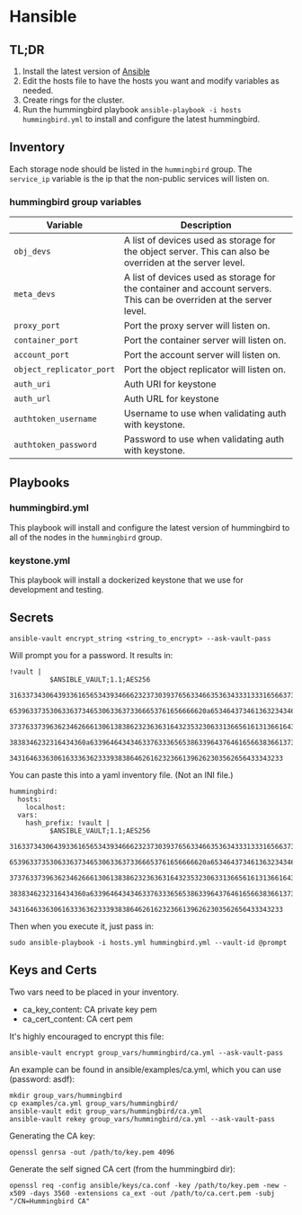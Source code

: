 Hansible
========

TL;DR
-----

1.  Install the latest version of [Ansible](http://docs.ansible.com/ansible/latest/intro_installation.html)
2.  Edit the hosts file to have the hosts you want and modify variables as needed.
3.  Create rings for the cluster.
4.  Run the hummingbird playbook `ansible-playbook -i hosts hummingbird.yml` to install and configure the latest hummingbird.

Inventory
---------

Each storage node should be listed in the `hummingbird` group.  The `service_ip` variable is the ip that the non-public services will listen on.  

### hummingbird group variables

Variable | Description
-------- | -----------
`obj_devs` | A list of devices used as storage for the object server.  This can also be overriden at the server level.
`meta_devs` | A list of devices used as storage for the container and account servers.  This can be overriden at the server level.
`proxy_port` | Port the proxy server will listen on.
`container_port` | Port the container server will listen on.
`account_port` | Port the account server will listen on.
`object_replicator_port` | Port the object replicator will listen on.
`auth_uri` | Auth URI for keystone
`auth_url` | Auth URL for keystone
`authtoken_username` | Username to use when validating auth with keystone.
`authtoken_password` | Password to use when validating auth with keystone.

Playbooks
---------

### hummingbird.yml

This playbook will install and configure the latest version of hummingbird to all of the nodes in the `hummingbird` group.

### keystone.yml

This playbook will install a dockerized keystone that we use for development and testing.

Secrets
-------
```
ansible-vault encrypt_string <string_to_encrypt> --ask-vault-pass
```

Will prompt you for a password. It results in:

```
!vault |
          $ANSIBLE_VAULT;1.1;AES256
          31633734306439336165653439346662323730393765633466353634333133316566373961663739
          6539633735306336373465306336373366653761656666620a653464373461363234346339333431
          37376337396362346266613061383862323636316432353230633136656161313661643939363866
          3838346232316434360a633964643434633763336565386339643764616566383661373663333062
          34316463363061633363623339383864626162323661396262303562656433343233
```

You can paste this into a yaml inventory file. (Not an INI file.)

```
hummingbird:
  hosts:
    localhost:
  vars:
    hash_prefix: !vault |
          $ANSIBLE_VAULT;1.1;AES256
          31633734306439336165653439346662323730393765633466353634333133316566373961663739
          6539633735306336373465306336373366653761656666620a653464373461363234346339333431
          37376337396362346266613061383862323636316432353230633136656161313661643939363866
          3838346232316434360a633964643434633763336565386339643764616566383661373663333062
          34316463363061633363623339383864626162323661396262303562656433343233
```

Then when you execute it, just pass in:

```
sudo ansible-playbook -i hosts.yml hummingbird.yml --vault-id @prompt
```

Keys and Certs
--------------

Two vars need to be placed in your inventory.

* ca\_key\_content: CA private key pem
* ca\_cert\_content: CA cert pem

It's highly encouraged to encrypt this file:

```
ansible-vault encrypt group_vars/hummingbird/ca.yml --ask-vault-pass
```

An example can be found in ansible/examples/ca.yml, which you can use (password: asdf):
```
mkdir group_vars/hummingbird
cp examples/ca.yml group_vars/hummingbird/
ansible-vault edit group_vars/hummingbird/ca.yml
ansible-vault rekey group_vars/hummingbird/ca.yml --ask-vault-pass
```


Generating the CA key:

```
openssl genrsa -out /path/to/key.pem 4096
```

Generate the self signed CA cert (from the hummingbird dir):

```
openssl req -config ansible/keys/ca.conf -key /path/to/key.pem -new -x509 -days 3560 -extensions ca_ext -out /path/to/ca.cert.pem -subj "/CN=Hummingbird CA"
```
